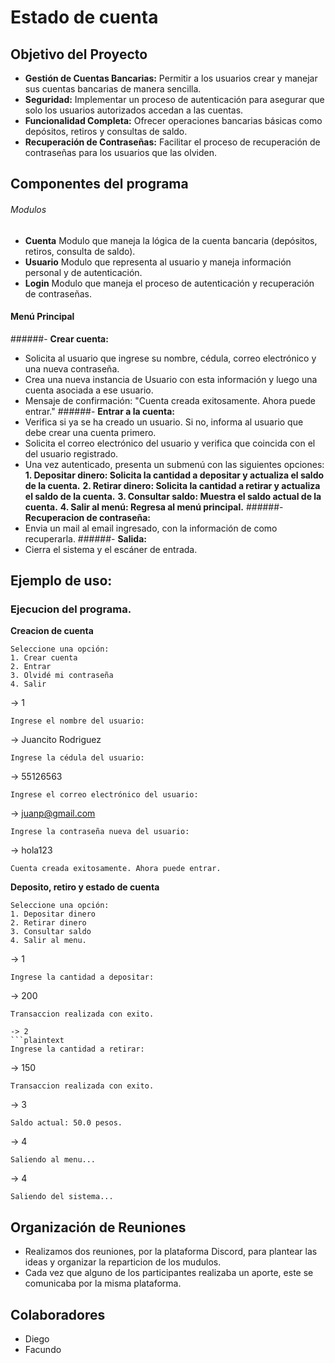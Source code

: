 # Estado de cuenta

## Objetivo del Proyecto
- **Gestión de Cuentas Bancarias:**
Permitir a los usuarios crear y manejar sus cuentas bancarias de manera sencilla.
- **Seguridad:** 
Implementar un proceso de autenticación para asegurar que solo los usuarios autorizados accedan a las cuentas.
- **Funcionalidad Completa:**
Ofrecer operaciones bancarias básicas como depósitos, retiros y consultas de saldo.
- **Recuperación de Contraseñas:**
Facilitar el proceso de recuperación de contraseñas para los usuarios que las olviden.

## Componentes del programa
###### Modulos
- **Cuenta**
Modulo que maneja la lógica de la cuenta bancaria (depósitos, retiros, consulta de saldo).
- **Usuario**
Modulo que representa al usuario y maneja información personal y de autenticación.
- **Login**
Modulo que maneja el proceso de autenticación y recuperación de contraseñas.
 
#### Menú Principal
######- **Crear cuenta:**
- Solicita al usuario que ingrese su nombre, cédula, correo electrónico y una nueva contraseña.
- Crea una nueva instancia de Usuario con esta información y luego una cuenta asociada a ese usuario.
- Mensaje de confirmación: "Cuenta creada exitosamente. Ahora puede entrar."
######- **Entrar a la cuenta:**
- Verifica si ya se ha creado un usuario. Si no, informa al usuario que debe crear una cuenta primero.
- Solicita el correo electrónico del usuario y verifica que coincida con el del usuario registrado.
- Una vez autenticado, presenta un submenú con las siguientes opciones:
**1. Depositar dinero: Solicita la cantidad a depositar y actualiza el saldo de la cuenta.**
**2. Retirar dinero: Solicita la cantidad a retirar y actualiza el saldo de la cuenta.**
**3. Consultar saldo: Muestra el saldo actual de la cuenta.**
**4. Salir al menú: Regresa al menú principal.**
######- **Recuperacion de contraseña:**
- Envia un mail al email ingresado, con la información de como recuperarla.
######- **Salida:**
- Cierra el sistema y el escáner de entrada.

## Ejemplo de uso:
### Ejecucion del programa.
**Creacion de cuenta**
```plaintext
Seleccione una opción:
1. Crear cuenta
2. Entrar
3. Olvidé mi contraseña
4. Salir
```
-> 1
```plaintext
Ingrese el nombre del usuario: 
```
-> Juancito Rodriguez
```plaintext
Ingrese la cédula del usuario: 
```
-> 55126563
```plaintext
Ingrese el correo electrónico del usuario: 
```
-> juanp@gmail.com
```plaintext
Ingrese la contraseña nueva del usuario: 
```
-> hola123
```plaintext
Cuenta creada exitosamente. Ahora puede entrar.
```
**Deposito, retiro y estado de cuenta**
```plaintext
Seleccione una opción:
1. Depositar dinero
2. Retirar dinero
3. Consultar saldo
4. Salir al menu.
```
-> 1
```plaintext
Ingrese la cantidad a depositar: 
```
-> 200
```plaintext
Transaccion realizada con exito.
```
```
-> 2
```plaintext
Ingrese la cantidad a retirar:  
```
-> 150
```plaintext
Transaccion realizada con exito.
```
-> 3
```plaintext
Saldo actual: 50.0 pesos.
```
-> 4
```plaintext
Saliendo al menu...
```
-> 4
```plaintext
Saliendo del sistema...
```

## Organización de Reuniones
- Realizamos dos reuniones, por la plataforma Discord, para plantear las ideas y organizar la reparticion de los mudulos.
- Cada vez que alguno de los participantes realizaba un aporte, este se comunicaba por la misma plataforma.

## Colaboradores
- Diego
- Facundo
